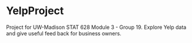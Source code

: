 # YelpProject
Project for UW-Madison STAT 628 Module 3 - Group 19. Explore Yelp data and give useful feed back for business owners.

